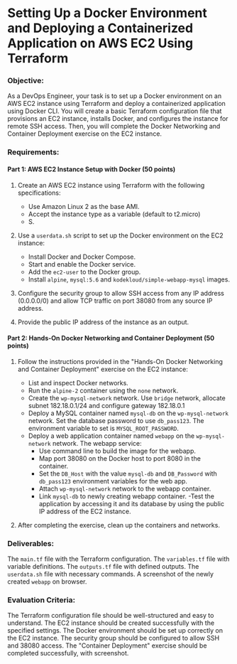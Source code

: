 # Setting Up a Docker Environment and Deploying a Containerized Application on AWS EC2 Using Terraform

### Objective:
As a DevOps Engineer, your task is to set up a Docker environment on an AWS EC2 instance
using Terraform and deploy a containerized application using Docker CLI.
You will create a basic Terraform configuration file that provisions an EC2 instance,
installs Docker, and configures the instance for remote SSH access.
Then, you will complete the Docker Networking and Container Deployment exercise on the EC2 instance.

### Requirements:

#### Part 1: AWS EC2 Instance Setup with Docker (50 points)

1. Create an AWS EC2 instance using Terraform with the following specifications:
    - Use Amazon Linux 2 as the base AMI.
    - Accept the instance type as a variable (default to t2.micro)
    - S.

1. Use a ```userdata.sh``` script to set up the Docker environment on the EC2 instance:
    - Install Docker and Docker Compose.
    - Start and enable the Docker service.
    - Add the ```ec2-user``` to the Docker group.
    - Install ```alpine```, ```mysql:5.6``` and ```kodekloud/simple-webapp-mysql``` images.

1. Configure the security group to allow SSH access from any IP address (0.0.0.0/0) and allow TCP traffic on port 38080 from any source IP address.

1. Provide the public IP address of the instance as an output.

#### Part 2: Hands-On Docker Networking and Container Deployment (50 points)

1. Follow the instructions provided in the "Hands-On Docker Networking and Container Deployment" exercise on the EC2 instance:

    - List and inspect Docker networks.
    - Run the `alpine-2` container using the `none` network.
    - Create the `wp-mysql-network` network. Use `bridge` network, allocate subnet 182.18.0.1/24 and configure gateway 182.18.0.1
    - Deploy a MySQL container named `mysql-db` on the `wp-mysql-network` network. Set the database password to use `db_pass123`. The environment variable to set is `MYSQL_ROOT_PASSWORD`.
    - Deploy a web application container named `webapp` on the `wp-mysql-network` network.
        The webapp service:
        - Use command line to build the image for the webapp.
        - Map port 38080 on the Docker host to port 8080 in the container.
        - Set the `DB_Host` with the value `mysql-db` and `DB_Password` with `db_pass123` environment variables for the web app.
        - Attach `wp-mysql-network` network to the webapp container.
        - Link `mysql-db` to newly creating webapp container.
    -Test the application by accessing it and its database by using the public IP address of the EC2 instance.
1. After completing the exercise, clean up the containers and networks.

### Deliverables:

The `main.tf` file with the Terraform configuration.
The `variables.tf` file with variable definitions.
The `outputs.tf` file with defined outputs.
The `userdata.sh` file with necessary commands.
A screenshot of the newly created `webapp` on browser.

### Evaluation Criteria:

The Terraform configuration file should be well-structured and easy to understand.
The EC2 instance should be created successfully with the specified settings.
The Docker environment should be set up correctly on the EC2 instance.
The security group should be configured to allow SSH and 38080 access.
The "Container Deployment" exercise should be completed successfully, with screenshot.
